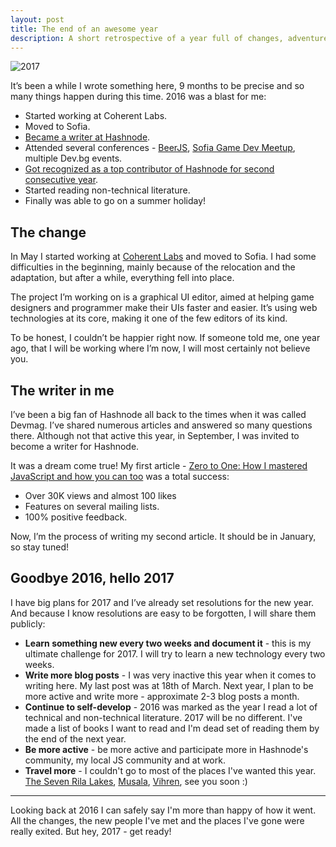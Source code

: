 ```yaml
---
layout: post
title: The end of an awesome year
description: A short retrospective of a year full of changes, adventures, and lessons.
---
```


![2017](http://i.imgur.com/jB6ZTEk.jpg)

It’s been a while I wrote something here, 9 months to be precise and so many things happen during this time. 2016 was a blast for me:

- Started working at Coherent Labs.
- Moved to Sofia.
- [Became a writer at Hashnode](https://hashnode.com/originals).
- Attended several conferences - [BeerJS](https://github.com/beerjs/sofia), [Sofia Game Dev Meetup](https://www.meetup.com/Sofia-Game-Dev-Meetup), multiple Dev.bg events.
- [Got recognized as a top contributor of Hashnode for second consecutive year](https://2016.hashnode.com).
- Started reading non-technical literature.
- Finally was able to go on a summer holiday!

## The change

In May I started working at [Coherent Labs](http://coherent-labs.com) and moved to Sofia. I had some difficulties in the beginning, mainly because of the relocation and the adaptation, but after a while, everything fell into place.

The project I’m working on is a graphical UI editor, aimed at helping game designers and programmer make their UIs faster and easier. It’s using web technologies at its core, making it one of the few editors of its kind.

To be honest, I couldn’t be happier right now. If someone told me, one year ago, that I will be working where I’m now, I will most certainly not believe you.

## The writer in me

I’ve been a big fan of Hashnode all back to the times when it was called Devmag. I’ve shared numerous articles and answered so many questions there. Although not that active this year, in September, I was invited to become a writer for Hashnode.

It was a dream come true! My first article - [Zero to One: How I mastered JavaScript and how you can too](https://hashnode.com/post/zero-to-one-how-i-mastered-javascript-and-how-you-can-too-ciuwmrw9j00r50q539clhhdj7) was a total success:

- Over 30K views and almost 100 likes
- Features on several mailing lists.
- 100% positive feedback.

Now, I’m the process of writing my second article. It should be in January, so stay tuned!

## Goodbye 2016, hello 2017

I have big plans for 2017 and I’ve already set resolutions for the new year. And because I know resolutions are easy to be forgotten, I will share them publicly:

- **Learn something new every two weeks and document it** - this is my ultimate challenge for 2017. I will try to learn a new technology every two weeks.
- **Write more blog posts** - I was very inactive this year when it comes to writing here. My last post was at 18th of March. Next year, I plan to be more active and write more - approximate 2-3 blog posts a month.
- **Continue to self-develop** - 2016 was marked as the year I read a lot of technical and non-technical literature. 2017 will be no different. I've made a list of books I want to read and I'm dead set of reading them by the end of the next year.
- **Be more active** - be more active and participate more in Hashnode's community, my local JS community and at work.
- **Travel more** - I couldn't go to most of the places I've wanted this year. [The Seven Rila Lakes](http://bulgariatravel.org/en/object/274/sedemte_rilski_ezera), [Musala](https://www.wikiwand.com/en/Musala), [Vihren](https://www.wikiwand.com/en/Vihren), see you soon :)

-----

Looking back at 2016 I can safely say I'm more than happy of how it went. All the changes, the new people I've met and the places I've gone were really exited. But hey, 2017 - get ready!